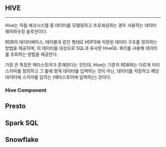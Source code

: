 ## HIVE

---

Hive는 하둡 에코시스템 중 데이터를 모델링하고 프로세싱하는 경우 사용하는 데이터 웨어하우징 솔루션이다.

RDB의 데이터베이스, 테이블과 같은 형태로 HDFS에 저장된 데이터 구조를 정의하는 방법을 제공하며, 이 데이터를 대상으로 SQL과 유사한 HiveQL 쿼리를 사용해 데이터를 조회하는 방법을 제공한다.

가장 큰 특징은 메타스토어가 존재한다는 것인데, Hive는 기존의 RDB와는 다르게 미리 스키마를 정의하고 그 틀에 맞게 데이터를 입력하는 것이 아닌, 데이터를 저장하고 해당 데이터에 스키마를 입히는 (메타스토어에 입력하는) 것이다.

### Hive Component

## Presto

## Spark SQL

## Snowflake

